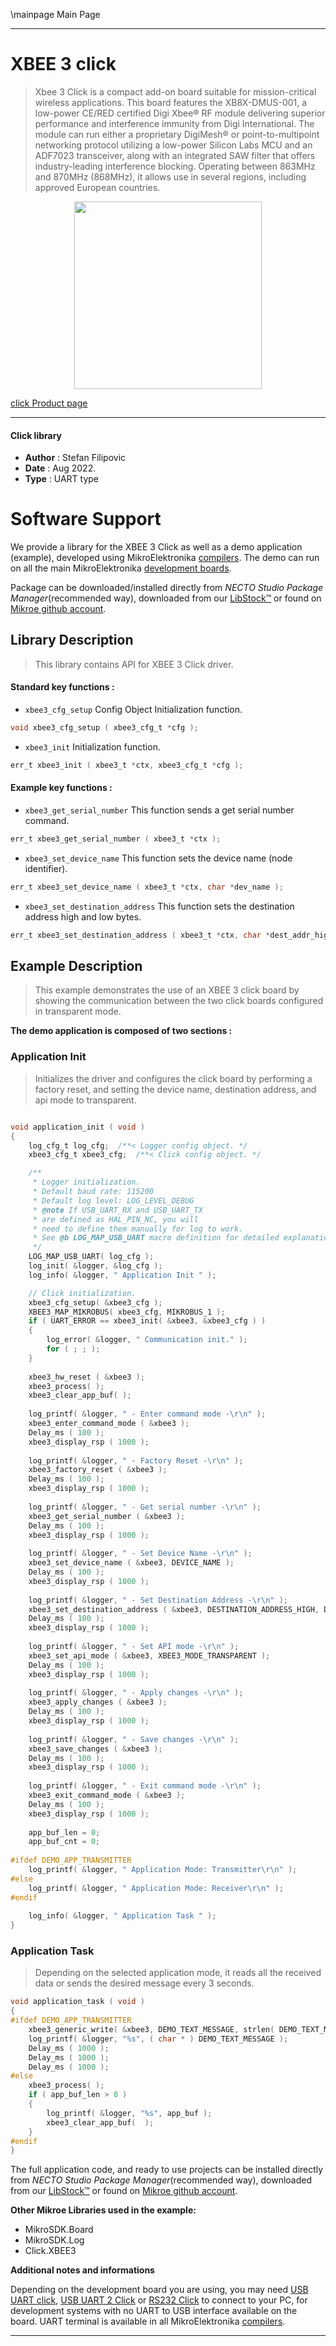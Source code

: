 \mainpage Main Page

---
# XBEE 3 click

> Xbee 3 Click is a compact add-on board suitable for mission-critical wireless applications. This board features the XB8X-DMUS-001, a low-power CE/RED certified Digi Xbee® RF module delivering superior performance and interference immunity from Digi International. The module can run either a proprietary DigiMesh® or point-to-multipoint networking protocol utilizing a low-power Silicon Labs MCU and an ADF7023 transceiver, along with an integrated SAW filter that offers industry-leading interference blocking. Operating between 863MHz and 870MHz (868MHz), it allows use in several regions, including approved European countries.

<p align="center">
  <img src="https://download.mikroe.com/images/click_for_ide/xbee3_click.png" height=300px>
</p>

[click Product page](https://www.mikroe.com/xbee-3-click)

---


#### Click library

- **Author**        : Stefan Filipovic
- **Date**          : Aug 2022.
- **Type**          : UART type


# Software Support

We provide a library for the XBEE 3 Click
as well as a demo application (example), developed using MikroElektronika
[compilers](https://www.mikroe.com/necto-studio).
The demo can run on all the main MikroElektronika [development boards](https://www.mikroe.com/development-boards).

Package can be downloaded/installed directly from *NECTO Studio Package Manager*(recommended way), downloaded from our [LibStock&trade;](https://libstock.mikroe.com) or found on [Mikroe github account](https://github.com/MikroElektronika/mikrosdk_click_v2/tree/master/clicks).

## Library Description

> This library contains API for XBEE 3 Click driver.

#### Standard key functions :

- `xbee3_cfg_setup` Config Object Initialization function.
```c
void xbee3_cfg_setup ( xbee3_cfg_t *cfg );
```

- `xbee3_init` Initialization function.
```c
err_t xbee3_init ( xbee3_t *ctx, xbee3_cfg_t *cfg );
```

#### Example key functions :

- `xbee3_get_serial_number` This function sends a get serial number command.
```c
err_t xbee3_get_serial_number ( xbee3_t *ctx );
```

- `xbee3_set_device_name` This function sets the device name (node identifier).
```c
err_t xbee3_set_device_name ( xbee3_t *ctx, char *dev_name );
```

- `xbee3_set_destination_address` This function sets the destination address high and low bytes.
```c
err_t xbee3_set_destination_address ( xbee3_t *ctx, char *dest_addr_high, char *dest_addr_low );
```

## Example Description

> This example demonstrates the use of an XBEE 3 click board by showing the communication between the two click boards configured in transparent mode.

**The demo application is composed of two sections :**

### Application Init

> Initializes the driver and configures the click board by performing a factory reset, and setting the device name, destination address, and api mode to transparent.

```c

void application_init ( void )
{
    log_cfg_t log_cfg;  /**< Logger config object. */
    xbee3_cfg_t xbee3_cfg;  /**< Click config object. */

    /** 
     * Logger initialization.
     * Default baud rate: 115200
     * Default log level: LOG_LEVEL_DEBUG
     * @note If USB_UART_RX and USB_UART_TX 
     * are defined as HAL_PIN_NC, you will 
     * need to define them manually for log to work. 
     * See @b LOG_MAP_USB_UART macro definition for detailed explanation.
     */
    LOG_MAP_USB_UART( log_cfg );
    log_init( &logger, &log_cfg );
    log_info( &logger, " Application Init " );

    // Click initialization.
    xbee3_cfg_setup( &xbee3_cfg );
    XBEE3_MAP_MIKROBUS( xbee3_cfg, MIKROBUS_1 );
    if ( UART_ERROR == xbee3_init( &xbee3, &xbee3_cfg ) ) 
    {
        log_error( &logger, " Communication init." );
        for ( ; ; );
    }
    
    xbee3_hw_reset ( &xbee3 );
    xbee3_process( );
    xbee3_clear_app_buf( );
    
    log_printf( &logger, " - Enter command mode -\r\n" );
    xbee3_enter_command_mode ( &xbee3 );
    Delay_ms ( 100 );
    xbee3_display_rsp ( 1000 );
    
    log_printf( &logger, " - Factory Reset -\r\n" );
    xbee3_factory_reset ( &xbee3 );
    Delay_ms ( 100 );
    xbee3_display_rsp ( 1000 );
    
    log_printf( &logger, " - Get serial number -\r\n" );
    xbee3_get_serial_number ( &xbee3 );
    Delay_ms ( 100 );
    xbee3_display_rsp ( 1000 );
    
    log_printf( &logger, " - Set Device Name -\r\n" );
    xbee3_set_device_name ( &xbee3, DEVICE_NAME );
    Delay_ms ( 100 );
    xbee3_display_rsp ( 1000 );
    
    log_printf( &logger, " - Set Destination Address -\r\n" );
    xbee3_set_destination_address ( &xbee3, DESTINATION_ADDRESS_HIGH, DESTINATION_ADDRESS_LOW );
    Delay_ms ( 100 );
    xbee3_display_rsp ( 1000 );
    
    log_printf( &logger, " - Set API mode -\r\n" );
    xbee3_set_api_mode ( &xbee3, XBEE3_MODE_TRANSPARENT );
    Delay_ms ( 100 );
    xbee3_display_rsp ( 1000 );
    
    log_printf( &logger, " - Apply changes -\r\n" );
    xbee3_apply_changes ( &xbee3 );
    Delay_ms ( 100 );
    xbee3_display_rsp ( 1000 ); 
    
    log_printf( &logger, " - Save changes -\r\n" );
    xbee3_save_changes ( &xbee3 );
    Delay_ms ( 100 );
    xbee3_display_rsp ( 1000 );
    
    log_printf( &logger, " - Exit command mode -\r\n" );
    xbee3_exit_command_mode ( &xbee3 );
    Delay_ms ( 100 );
    xbee3_display_rsp ( 1000 ); 
    
    app_buf_len = 0;
    app_buf_cnt = 0;
    
#ifdef DEMO_APP_TRANSMITTER
    log_printf( &logger, " Application Mode: Transmitter\r\n" );
#else
    log_printf( &logger, " Application Mode: Receiver\r\n" );
#endif
    
    log_info( &logger, " Application Task " );
}

```

### Application Task

> Depending on the selected application mode, it reads all the received data or sends the desired message every 3 seconds.

```c
void application_task ( void )
{
#ifdef DEMO_APP_TRANSMITTER
    xbee3_generic_write( &xbee3, DEMO_TEXT_MESSAGE, strlen( DEMO_TEXT_MESSAGE ) );
    log_printf( &logger, "%s", ( char * ) DEMO_TEXT_MESSAGE );
    Delay_ms ( 1000 );
    Delay_ms ( 1000 );
    Delay_ms ( 1000 ); 
#else
    xbee3_process( );
    if ( app_buf_len > 0 ) 
    {
        log_printf( &logger, "%s", app_buf );
        xbee3_clear_app_buf(  );
    }
#endif
}
```

The full application code, and ready to use projects can be installed directly from *NECTO Studio Package Manager*(recommended way), downloaded from our [LibStock&trade;](https://libstock.mikroe.com) or found on [Mikroe github account](https://github.com/MikroElektronika/mikrosdk_click_v2/tree/master/clicks).

**Other Mikroe Libraries used in the example:**

- MikroSDK.Board
- MikroSDK.Log
- Click.XBEE3

**Additional notes and informations**

Depending on the development board you are using, you may need
[USB UART click](https://www.mikroe.com/usb-uart-click),
[USB UART 2 Click](https://www.mikroe.com/usb-uart-2-click) or
[RS232 Click](https://www.mikroe.com/rs232-click) to connect to your PC, for
development systems with no UART to USB interface available on the board. UART
terminal is available in all MikroElektronika
[compilers](https://shop.mikroe.com/compilers).

---
